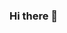 ### Hi there 👋

<!--
**collinscd23/collinscd23** is a ✨ _special_ ✨ repository because its `README.md` (this file) appears on your GitHub profile.

Here are some ideas to get you started:

- 🔭 I’m currently working on school at BYU...
- 🌱 I’m currently learning Data sceinces...
- 👯 I’m looking to collaborate on ...
- 🤔 I’m looking for help with ...
- 💬 Ask me about my hobbies like fly  fishing and working on boats...
- 📫 How to reach me: ...
- 😄 Pronouns: ...
- ⚡ Fun fact: ...
-->
